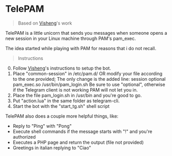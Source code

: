 
# TelePAM

> Based on [Visheng](https://github.com/vysheng/tg)'s work 

TelePAM is a little unicorn that sends you messages when someone opens a new session in your Linux machine through PAM's pam_exec.


The idea started while playing with PAM for reasons that i do not recall.

> Instructions

0. Follow [Visheng](https://github.com/vysheng/tg)'s instructions to setup the bot.
1. Place "common-session" in /etc/pam.d/ OR modify your file according to the one provided;
The only change is the added line:
    session optional        pam_exec.so     /usr/bin/pam_login.sh
Be sure to use "optional", otherwise if the Telegram client is not working PAM will not let you in. 
2. Place the file pam_login.sh in /usr/bin and you're good to go.
3. Put "action.lua" in the same folder as telegram-cli.
4. Start the bot with the "start_tg.sh" shell script

TelePAM also does a couple more helpful things, like:
 - Reply to "Ping" with "Pong"
 - Execute shell commands if the message starts with "!" and you're authorized
 - Executes a PHP page and return the output (file not provided) 
 - Greetings in italian replying to "Ciao"

